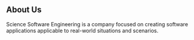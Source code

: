 ## About Us
Science Software Engineering is a company focused on creating software applications applicable to real-world situations and scenarios.
